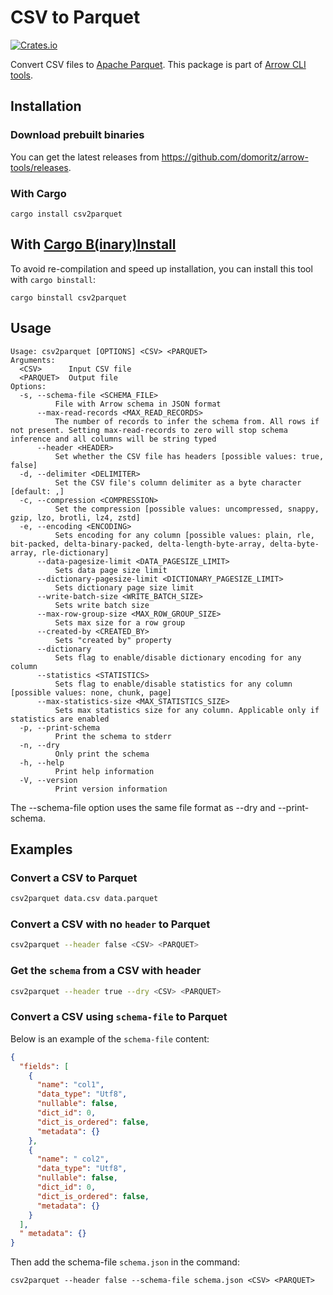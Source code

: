# CSV to Parquet

[![Crates.io](https://img.shields.io/crates/v/csv2parquet.svg)](https://crates.io/crates/csv2parquet)

Convert CSV files to [Apache Parquet](https://parquet.apache.org/). This package is part of [Arrow CLI tools](https://github.com/domoritz/arrow-tools).

## Installation

### Download prebuilt binaries

You can get the latest releases from https://github.com/domoritz/arrow-tools/releases.

### With Cargo

```
cargo install csv2parquet
```

## With [Cargo B(inary)Install](https://github.com/cargo-bins/cargo-binstall)

To avoid re-compilation and speed up installation, you can install this tool with `cargo binstall`:

```
cargo binstall csv2parquet
```

## Usage

```
Usage: csv2parquet [OPTIONS] <CSV> <PARQUET>
Arguments:
  <CSV>      Input CSV file
  <PARQUET>  Output file
Options:
  -s, --schema-file <SCHEMA_FILE>
          File with Arrow schema in JSON format
      --max-read-records <MAX_READ_RECORDS>
          The number of records to infer the schema from. All rows if not present. Setting max-read-records to zero will stop schema inference and all columns will be string typed
      --header <HEADER>
          Set whether the CSV file has headers [possible values: true, false]
  -d, --delimiter <DELIMITER>
          Set the CSV file's column delimiter as a byte character [default: ,]
  -c, --compression <COMPRESSION>
          Set the compression [possible values: uncompressed, snappy, gzip, lzo, brotli, lz4, zstd]
  -e, --encoding <ENCODING>
          Sets encoding for any column [possible values: plain, rle, bit-packed, delta-binary-packed, delta-length-byte-array, delta-byte-array, rle-dictionary]
      --data-pagesize-limit <DATA_PAGESIZE_LIMIT>
          Sets data page size limit
      --dictionary-pagesize-limit <DICTIONARY_PAGESIZE_LIMIT>
          Sets dictionary page size limit
      --write-batch-size <WRITE_BATCH_SIZE>
          Sets write batch size
      --max-row-group-size <MAX_ROW_GROUP_SIZE>
          Sets max size for a row group
      --created-by <CREATED_BY>
          Sets "created by" property
      --dictionary
          Sets flag to enable/disable dictionary encoding for any column
      --statistics <STATISTICS>
          Sets flag to enable/disable statistics for any column [possible values: none, chunk, page]
      --max-statistics-size <MAX_STATISTICS_SIZE>
          Sets max statistics size for any column. Applicable only if statistics are enabled
  -p, --print-schema
          Print the schema to stderr
  -n, --dry
          Only print the schema
  -h, --help
          Print help information
  -V, --version
          Print version information
```

The --schema-file option uses the same file format as --dry and --print-schema.

## Examples

### Convert a CSV to Parquet

```bash
csv2parquet data.csv data.parquet
```

### Convert a CSV with no `header` to Parquet

```bash
csv2parquet --header false <CSV> <PARQUET>
```

### Get the `schema` from a CSV with header

```bash
csv2parquet --header true --dry <CSV> <PARQUET>
```

### Convert a CSV using `schema-file` to Parquet

Below is an example of the `schema-file` content:

```json
{
  "fields": [
    {
      "name": "col1",
      "data_type": "Utf8",
      "nullable": false,
      "dict_id": 0,
      "dict_is_ordered": false,
      "metadata": {}
    },
    {
      "name": " col2",
      "data_type": "Utf8",
      "nullable": false,
      "dict_id": 0,
      "dict_is_ordered": false,
      "metadata": {}
    }
  ],
  " metadata": {}
}
```

Then add the schema-file `schema.json` in the command:

```
csv2parquet --header false --schema-file schema.json <CSV> <PARQUET>
```
